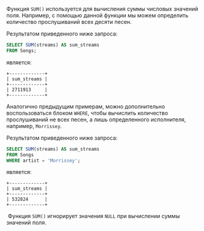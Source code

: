 Функция `SUM()` используется для вычисления суммы числовых значений поля. Например, с помощью данной функции мы можем определить количество прослушиваний всех десяти песен.

Результатом приведенного ниже запроса:

```sql
SELECT SUM(streams) AS sum_streams
FROM Songs;
```

является:

```no-highlight
+-------------+
| sum_streams |
+-------------+
| 2711913     |
+-------------+
```

Аналогично предыдущим примерам, можно дополнительно воспользоваться блоком `WHERE`, чтобы вычислить количество прослушиваний не всех песен, а лишь определенного исполнителя, например, `Morrissey`.

Результатом приведенного ниже запроса:

```sql
SELECT SUM(streams) AS sum_streams
FROM Songs
WHERE artist = 'Morrissey';
```

является:

```no-highlight
+-------------+
| sum_streams |
+-------------+
| 532824      |
+-------------+
```

 Функция `SUM()` игнорирует значения `NULL` при вычислении суммы значений поля.